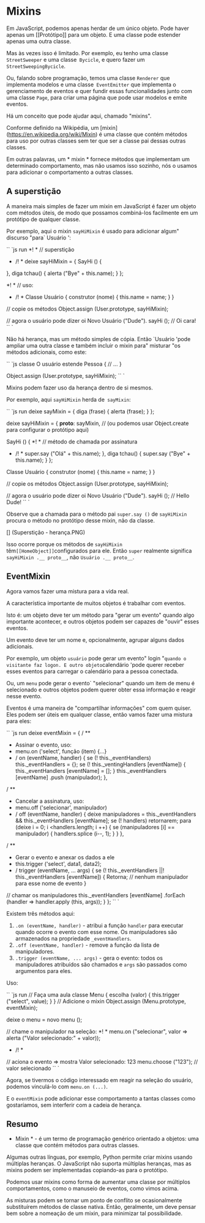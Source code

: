 # Mixins

Em JavaScript, podemos apenas herdar de um único objeto. Pode haver apenas um [[Protótipo]] para um objeto. E uma classe pode estender apenas uma outra classe.

Mas às vezes isso é limitado. Por exemplo, eu tenho uma classe `StreetSweeper` e uma classe` Bycicle`, e quero fazer um `StreetSweepingBycicle`.

Ou, falando sobre programação, temos uma classe `Renderer` que implementa modelos e uma classe` EventEmitter` que implementa o gerenciamento de eventos e quer fundir essas funcionalidades junto com uma classe `Page`, para criar uma página que pode usar modelos e emite eventos.

Há um conceito que pode ajudar aqui, chamado "mixins".

Conforme definido na Wikipédia, um [mixin] (https://en.wikipedia.org/wiki/Mixin) é uma classe que contém métodos para uso por outras classes sem ter que ser a classe pai dessas outras classes.

Em outras palavras, um * mixin * fornece métodos que implementam um determinado comportamento, mas não usamos isso sozinho, nós o usamos para adicionar o comportamento a outras classes.

## A superstição

A maneira mais simples de fazer um mixin em JavaScript é fazer um objeto com métodos úteis, de modo que possamos combiná-los facilmente em um protótipo de qualquer classe.

Por exemplo, aqui o mixin `sayHiMixin` é usado para adicionar algum" discurso "para` Usuário ':

`` `js run
*! *
// superstição
* /! *
deixe sayHiMixin = {
SayHi () {

},
diga tchau() {
alerta ("Bye" + this.name);
}
};

*! *
// uso:
* /! *
Classe Usuário {
construtor (nome) {
this.name = name;
}
}

// copie os métodos
Object.assign (User.prototype, sayHiMixin);

// agora o usuário pode dizer oi
Novo Usuário ("Dude"). sayHi (); // Oi cara!
`` `

Não há herança, mas um método simples de cópia. Então `Usuário 'pode ampliar uma outra classe e também incluir o mixin para" misturar "os métodos adicionais, como este:

`` `js
classe O usuário estende Pessoa {
// ...
}

Object.assign (User.prototype, sayHiMixin);
`` `

Mixins podem fazer uso da herança dentro de si mesmos.

Por exemplo, aqui `sayHiMixin` herda de` sayMixin`:

`` `js run
deixe sayMixin = {
diga (frase) {
alerta (frase);
}
};

deixe sayHiMixin = {
__proto__: sayMixin, // (ou podemos usar Object.create para configurar o protótipo aqui)

SayHi () {
*! *
// método de chamada por assinatura
* /! *
super.say ("Olá" + this.name);
},
diga tchau() {
super.say ("Bye" + this.name);
}
};

Classe Usuário {
construtor (nome) {
this.name = name;
}
}

// copie os métodos
Object.assign (User.prototype, sayHiMixin);

// agora o usuário pode dizer oi
Novo Usuário ("Dude"). sayHi (); // Hello Dude!
`` `

Observe que a chamada para o método pai `super.say ()` de `sayHiMixin` procura o método no protótipo desse mixin, não da classe.

[] (Superstição - herança.PNG)

Isso ocorre porque os métodos de `sayHiMixin` têm` [[HomeObject]] `configurados para ele. Então `super` realmente significa` sayHiMixin .__ proto__`, não `Usuário .__ proto__`.

## EventMixin

Agora vamos fazer uma mistura para a vida real.

A característica importante de muitos objetos é trabalhar com eventos.

Isto é: um objeto deve ter um método para "gerar um evento" quando algo importante acontecer, e outros objetos podem ser capazes de "ouvir" esses eventos.

Um evento deve ter um nome e, opcionalmente, agrupar alguns dados adicionais.

Por exemplo, um objeto `usuário` pode gerar um evento" login "` quando o visitante faz logon. E outro objeto `calendário 'pode querer receber esses eventos para carregar o calendário para a pessoa conectada.

Ou, um `menu` pode gerar o evento` "selecionar" quando um item de menu é selecionado e outros objetos podem querer obter essa informação e reagir nesse evento.

Eventos é uma maneira de "compartilhar informações" com quem quiser. Eles podem ser úteis em qualquer classe, então vamos fazer uma mistura para eles:

`` `js run
deixe eventMixin = {
/ **
* Assinar o evento, uso:
* menu.on ('select', função (item) {...}
* /
on (eventName, handler) {
se (! this._eventHandlers) this._eventHandlers = {};
se (! this._ventingHandlers [eventName]) {
this._eventHandlers [eventName] = [];
}
this._eventHandlers [eventName] .push (manipulador);
},

/ **
* Cancelar a assinatura, uso:
* menu.off ('selecionar', manipulador)
* /
off (eventName, handler) {
deixe manipuladores = this._eventHandlers && this._eventHandlers [eventName];
se (! handlers) retornarem;
para (deixe i = 0; i <handlers.length; i ++) {
se (manipuladores [i] == manipulador) {
handlers.splice (i--, 1);
}
}
},

/ **
* Gerar o evento e anexar os dados a ele
* this.trigger ('select', data1, data2);
* /
trigger (eventName, ... args) {
se (! this._eventHandlers ||! this._eventHandlers [eventName]) {
Retorna; // nenhum manipulador para esse nome de evento
}

// chamar os manipuladores
this._eventHandlers [eventName] .forEach (handler => handler.apply (this, args));
}
};
`` `

Existem três métodos aqui:

1. `.on (eventName, handler)` - atribui a função `handler` para executar quando ocorre o evento com esse nome. Os manipuladores são armazenados na propriedade `_eventHandlers`.
2. `.off (eventName, handler)` - remove a função da lista de manipuladores.
3. `.trigger (eventName, ... args)` - gera o evento: todos os manipuladores atribuídos são chamados e `args` são passados ​​como argumentos para eles.


Uso:

`` `js run
// Faça uma aula
classe Menu {
escolha (valor) {
this.trigger ("select", value);
}
}
// Adicione o mixin
Object.assign (Menu.prototype, eventMixin);

deixe o menu = novo menu ();

// chame o manipulador na seleção:
*! *
menu.on ("selecionar", valor => alerta ("Valor selecionado:" + valor));
* /! *

// aciona o evento => mostra Valor selecionado: 123
menu.choose ("123"); // valor selecionado
`` `

Agora, se tivermos o código interessado em reagir na seleção do usuário, podemos vinculá-lo com `menu.on (...)`.

E o `eventMixin` pode adicionar esse comportamento a tantas classes como gostaríamos, sem interferir com a cadeia de herança.

## Resumo

* Mixin * - é um termo de programação genérico orientado a objetos: uma classe que contém métodos para outras classes.

Algumas outras línguas, por exemplo, Python permite criar mixins usando múltiplas heranças. O JavaScript não suporta múltiplas heranças, mas as mixins podem ser implementadas copiando-as para o protótipo.

Podemos usar mixins como forma de aumentar uma classe por múltiplos comportamentos, como o manuseio de eventos, como vimos acima.

As misturas podem se tornar um ponto de conflito se ocasionalmente substituírem métodos de classe nativa. Então, geralmente, um deve pensar bem sobre a nomeação de um mixin, para minimizar tal possibilidade.
